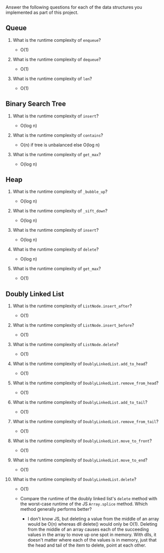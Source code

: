 Answer the following questions for each of the data structures you implemented as part of this project.

## Queue

1. What is the runtime complexity of `enqueue`?
    - O(1)

2. What is the runtime complexity of `dequeue`?
    - O(1)

3. What is the runtime complexity of `len`?
    - O(1)

## Binary Search Tree

1. What is the runtime complexity of `insert`? 
    - O(log n)

2. What is the runtime complexity of `contains`?
    - O(n) if tree is unbalanced else O(log n)

3. What is the runtime complexity of `get_max`? 
    - O(log n)

## Heap

1. What is the runtime complexity of `_bubble_up`?
    - O(log n)

2. What is the runtime complexity of `_sift_down`?
    - O(log n)

3. What is the runtime complexity of `insert`?
    - O(log n)

4. What is the runtime complexity of `delete`?
    - O(log n)

5. What is the runtime complexity of `get_max`?
    - O(1)

## Doubly Linked List

1. What is the runtime complexity of `ListNode.insert_after`?
    - O(1)

2. What is the runtime complexity of `ListNode.insert_before`?
    - O(1)

3. What is the runtime complexity of `ListNode.delete`?
    - O(1)

4. What is the runtime complexity of `DoublyLinkedList.add_to_head`?
    - O(1)

5. What is the runtime complexity of `DoublyLinkedList.remove_from_head`?
    - O(1)

6. What is the runtime complexity of `DoublyLinkedList.add_to_tail`?
    - O(1)

7. What is the runtime complexity of `DoublyLinkedList.remove_from_tail`?
    - O(1)

8. What is the runtime complexity of `DoublyLinkedList.move_to_front`?
    - O(1)

9. What is the runtime complexity of `DoublyLinkedList.move_to_end`?
    - O(1)

10. What is the runtime complexity of `DoublyLinkedList.delete`?
    - O(1)
    
    - Compare the runtime of the doubly linked list's `delete` method with the worst-case runtime of the JS `Array.splice` method. Which method generally performs better?
        - I don't know JS, but deleting a value from the middle of an array would be O(n) whereas dll delete() would only be O(1). Deleting from the middle of an array causes each of the succeeding values in the array to move up one spot in memory. With dlls, it doesn't matter where each of the values is in memory, just that the head and tail of the item to delete, point at each other.